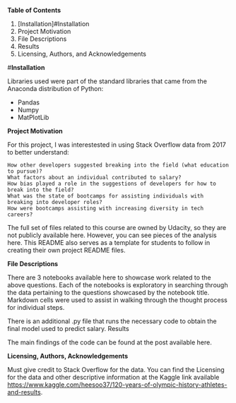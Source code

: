 **Table of Contents**

1. [Installation]#Installation
2. Project Motivation
3. File Descriptions
4. Results
5. Licensing, Authors, and Acknowledgements

#**Installation**

Libraries used were part of the standard libraries that came from the Anaconda distribution of Python:
- Pandas
- Numpy
- MatPlotLib

**Project Motivation**

For this project, I was interestested in using Stack Overflow data from 2017 to better understand:

    How other developers suggested breaking into the field (what education to pursue)?
    What factors about an individual contributed to salary?
    How bias played a role in the suggestions of developers for how to break into the field?
    What was the state of bootcamps for assisting individuals with breaking into developer roles?
    How were bootcamps assisting with increasing diversity in tech careers?

The full set of files related to this course are owned by Udacity, so they are not publicly available here. However, you can see pieces of the analysis here. This README also serves as a template for students to follow in creating their own project README files.

**File Descriptions**

There are 3 notebooks available here to showcase work related to the above questions. Each of the notebooks is exploratory in searching through the data pertaining to the questions showcased by the notebook title. Markdown cells were used to assist in walking through the thought process for individual steps.

There is an additional .py file that runs the necessary code to obtain the final model used to predict salary.
Results

The main findings of the code can be found at the post available here.

**Licensing, Authors, Acknowledgements**

Must give credit to Stack Overflow for the data. You can find the Licensing for the data and other descriptive information at the Kaggle link available https://www.kaggle.com/heesoo37/120-years-of-olympic-history-athletes-and-results.
